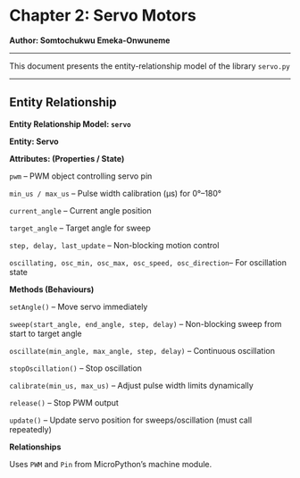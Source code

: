 # Chapter 2: Servo Motors

**Author: Somtochukwu Emeka-Onwuneme**

---

This document presents the entity-relationship model  of the library ```servo.py```

--- 

## Entity Relationship 

**Entity Relationship Model: ```servo```**

**Entity: Servo**

**Attributes: (Properties / State)**

```pwm``` – PWM object controlling servo pin

```min_us / max_us``` – Pulse width calibration (µs) for 0°–180°

```current_angle``` – Current angle position

```target_angle``` – Target angle for sweep

```step, delay, last_update``` – Non-blocking motion control

```oscillating, osc_min, osc_max, osc_speed, osc_direction```– For oscillation state

**Methods (Behaviours)**

```setAngle()``` – Move servo immediately

```sweep(start_angle, end_angle, step, delay)``` – Non-blocking sweep from start to target angle

```oscillate(min_angle, max_angle, step, delay)``` – Continuous oscillation

```stopOscillation()``` – Stop oscillation

```calibrate(min_us, max_us)``` – Adjust pulse width limits dynamically

```release()``` – Stop PWM output

```update()``` – Update servo position for sweeps/oscillation (must call repeatedly)

**Relationships**

Uses ```PWM``` and ```Pin``` from MicroPython’s machine module.